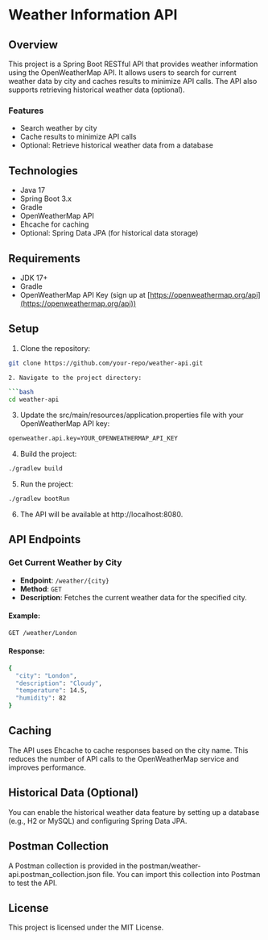 # Weather Information API

## Overview

This project is a Spring Boot RESTful API that provides weather information using the OpenWeatherMap API. It allows users to search for current weather data by city and caches results to minimize API calls. The API also supports retrieving historical weather data (optional).

### Features

- Search weather by city
- Cache results to minimize API calls
- Optional: Retrieve historical weather data from a database

## Technologies

- Java 17
- Spring Boot 3.x
- Gradle
- OpenWeatherMap API
- Ehcache for caching
- Optional: Spring Data JPA (for historical data storage)

## Requirements

- JDK 17+
- Gradle
- OpenWeatherMap API Key (sign up at [https://openweathermap.org/api](https://openweathermap.org/api))

## Setup

1. Clone the repository:

  ```bash
  git clone https://github.com/your-repo/weather-api.git

2. Navigate to the project directory:

  ```bash
  cd weather-api
  ```

3. Update the src/main/resources/application.properties file with your OpenWeatherMap API key:

  ```bash
openweather.api.key=YOUR_OPENWEATHERMAP_API_KEY
  ```

4. Build the project:

  ```bash
./gradlew build
  ```

5. Run the project:

  ```bash
./gradlew bootRun
  ```

6. The API will be available at http://localhost:8080.

## API Endpoints

### Get Current Weather by City
- **Endpoint**: `/weather/{city}`
- **Method**: `GET`
- **Description**: Fetches the current weather data for the specified city.

#### Example:

  ```bash
  GET /weather/London
  ```

#### Response:

  ```bash
  {
    "city": "London",
    "description": "Cloudy",
    "temperature": 14.5,
    "humidity": 82
  }
  ```

## Caching
The API uses Ehcache to cache responses based on the city name. This reduces the number of API calls to the OpenWeatherMap service and improves performance.

## Historical Data (Optional)
You can enable the historical weather data feature by setting up a database (e.g., H2 or MySQL) and configuring Spring Data JPA.

## Postman Collection
A Postman collection is provided in the postman/weather-api.postman_collection.json file. You can import this collection into Postman to test the API.

## License
This project is licensed under the MIT License.
